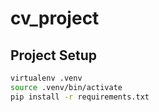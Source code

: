 # cv_project

## Project Setup

```bash
virtualenv .venv
source .venv/bin/activate
pip install -r requirements.txt
```
